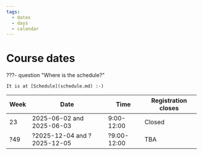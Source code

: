 ```yaml
---
tags:
  - dates
  - days
  - calendar
---
```


# Course dates

???- question "Where is the schedule?"

    It is at [Schedule](schedule.md) :-)

<!-- markdownlint-disable MD013 --><!-- Tables cannot be split up over lines, hence will break 80 characters per line -->

Week|Date                       |Time       |Registration closes
----|---------------------------|-----------|-------------------
23  |2025-06-02 and 2025-06-03  |9:00-12:00 |Closed
?49 |?2025-12-04 and ?2025-12-05|?9:00-12:00|TBA

<!-- markdownlint-enable MD013 -->
